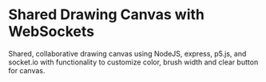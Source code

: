 # Shared Drawing Canvas with WebSockets

Shared, collaborative drawing canvas using NodeJS, express, p5.js, and socket.io with functionality to customize color, brush width and clear button for canvas. 